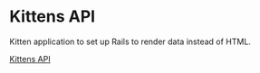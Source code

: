 # Kittens API

Kitten application to set up Rails to render data instead of HTML.

[Kittens API](https://www.theodinproject.com/lessons/ruby-on-rails-kittens-api#assignment-2)